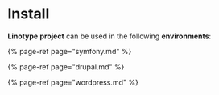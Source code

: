 # Install

**Linotype** **project** can be used in the following **environments**:

{% page-ref page="symfony.md" %}

{% page-ref page="drupal.md" %}

{% page-ref page="wordpress.md" %}



